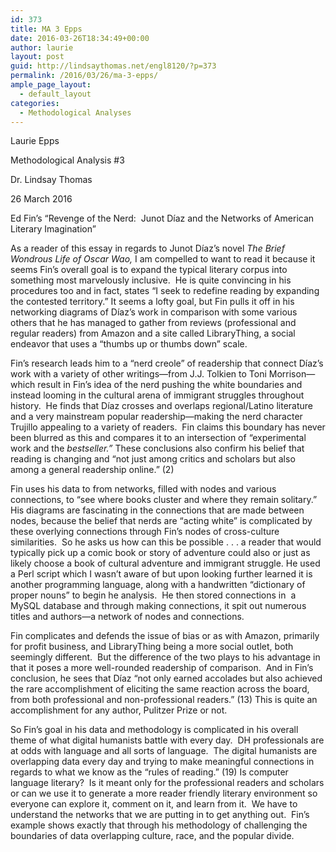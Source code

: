 ```yaml
---
id: 373
title: MA 3 Epps
date: 2016-03-26T18:34:49+00:00
author: laurie
layout: post
guid: http://lindsaythomas.net/engl8120/?p=373
permalink: /2016/03/26/ma-3-epps/
ample_page_layout:
  - default_layout
categories:
  - Methodological Analyses
---
```

Laurie Epps

Methodological Analysis #3

Dr. Lindsay Thomas

26 March 2016

Ed Fin’s “Revenge of the Nerd:  Junot Díaz and the Networks of American Literary Imagination”

As a reader of this essay in regards to Junot Díaz’s novel _The Brief Wondrous Life of Oscar Wao,_ I am compelled to want to read it because it seems Fin’s overall goal is to expand the typical literary corpus into something most marvelously inclusive.  He is quite convincing in his procedures too and in fact, states “I seek to redefine reading by expanding the contested territory.” It seems a lofty goal, but Fin pulls it off in his networking diagrams of Díaz’s work in comparison with some various others that he has managed to gather from reviews (professional and regular readers) from Amazon and a site called LibraryThing, a social endeavor that uses a “thumbs up or thumbs down” scale.

Fin’s research leads him to a “nerd creole” of readership that connect Díaz’s work with a variety of other writings—from J.J. Tolkien to Toni Morrison—which result in Fin’s idea of the nerd pushing the white boundaries and instead looming in the cultural arena of immigrant struggles throughout history.  He finds that Díaz crosses and overlaps regional/Latino literature and a very mainstream popular readership—making the nerd character Trujillo appealing to a variety of readers.  Fin claims this boundary has never been blurred as this and compares it to an intersection of “experimental work and the _bestseller.”_ These conclusions also confirm his belief that reading is changing and “not just among critics and scholars but also among a general readership online.” (2)

Fin uses his data to from networks, filled with nodes and various connections, to “see where books cluster and where they remain solitary.” His diagrams are fascinating in the connections that are made between nodes, because the belief that nerds are “acting white” is complicated by these overlying connections through Fin’s nodes of cross-culture similarities.  So he asks us how can this be possible . . . a reader that would typically pick up a comic book or story of adventure could also or just as likely choose a book of cultural adventure and immigrant struggle. He used a Perl script which I wasn’t aware of but upon looking further learned it is another programming language, along with a handwritten “dictionary of proper nouns” to begin he analysis.  He then stored connections in  a MySQL database and through making connections, it spit out numerous titles and authors—a network of nodes and connections.

Fin complicates and defends the issue of bias or as with Amazon, primarily for profit business, and LibraryThing being a more social outlet, both seemingly different.  But the difference of the two plays to his advantage in that it poses a more well-rounded readership of comparison.  And in Fin’s conclusion, he sees that Díaz “not only earned accolades but also achieved the rare accomplishment of eliciting the same reaction across the board, from both professional and non-professional readers.” (13) This is quite an accomplishment for any author, Pulitzer Prize or not.

So Fin’s goal in his data and methodology is complicated in his overall theme of what digital humanists battle with every day.  DH professionals are at odds with language and all sorts of language.  The digital humanists are overlapping data every day and trying to make meaningful connections in regards to what we know as the “rules of reading.” (19) Is computer language literary?  Is it meant only for the professional readers and scholars or can we use it to generate a more reader friendly literary environment so everyone can explore it, comment on it, and learn from it.  We have to understand the networks that we are putting in to get anything out.  Fin’s example shows exactly that through his methodology of challenging the boundaries of data overlapping culture, race, and the popular divide.
